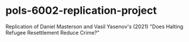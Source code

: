# pols-6002-replication-project
Replication of Daniel Masterson and Vasil Yasenov's (2021) "Does Halting Refugee Resettlement Reduce Crime?"

